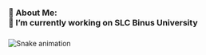 <h3 align="left">💫 About Me:<br>🔭 I’m currently working on SLC Binus University</h3>

###

<img src="https://raw.githubusercontent.com/AdrianYuu/AdrianYuu/output/snake.svg" alt="Snake animation" />

###
